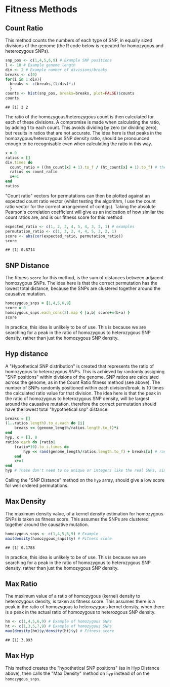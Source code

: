 Fitness Methods
========================================================

Count Ratio
-------

This method counts the numbers of each type of SNP, in equally sized divisions of the genome (the R code below is repeated for homozygous and heterozygous SNPs).


```r
snp_pos <- c(1,4,5,6,9) # Example SNP positions
l <- 10 # Example genome length
div <- 2 # Example number of divisions/breaks
breaks <- c(0)
for(i in 1:div){
  breaks <- c(breaks,(l/div)*i)
  }
counts <- hist(snp_pos, breaks=breaks, plot=FALSE)$counts
counts
```

```
## [1] 3 2
```

The ratio of the homozygous/heterozygous count is then calculated for each of these divisions. A compromise is made when calculating the ratio, by adding 1 to each count. This avoids dividing by zero (or dividing zero), but results in ratios that are not accurate. The idea here is that peaks in the homozygous/heterozygous SNP density ratio, should be pronounced enough to be recognisable even when calculating the ratio in this way.

```ruby
x = 0
ratios = []
div.times do
  count_ratio = ((hm_count[x] + 1).to_f / (ht_count[x] + 1).to_f) # the measure of ratio
  ratios << count_ratio
  x+=1
end
ratios
```

"Count ratio" vectors for permutations can then be plotted against an expected count ratio vector (whilst testing the algorithm, I use the count ratio vector for the correct arrangement of contigs). Taking the absolute Pearson's correlation coefficient will give us an indication of how similar the count ratios are, and is our fitness score for this method


```r
expected_ratio <- c(1, 2, 3, 4, 5, 4, 3, 2, 1) # examples
permutation_ratio <- c(1, 3, 2, 4, 4, 5, 3, 2, 1)
score <- abs(cor(expected_ratio, permutation_ratio))
score
```

```
## [1] 0.8714
```

SNP Distance
----

The fitness ``score`` for this method, is the sum of distances between adjacent homozygous SNPs. The idea here is that the correct permutation has the lowest total distance, because the SNPs are clustered together around the causative mutation.

```ruby
homozygous_snps = [1,4,5,6,9]
score = 0
homozygous_snps.each_cons(2).map { |a,b| score+=(b-a) }
score
```

In practice, this idea is unlikely to be of use. This is because we are searching for a peak in the ratio of homozygous to heterozygous SNP density, rather than just the homozygous SNP density.

Hyp distance
----------

A "Hypothetical SNP distribution" is created that represents the ratio of homozygous to heterozygous SNPs. This is achieved by randomly assigning "SNP positions" within divisions of the genome. SNP ratios are calculated across the genome, as in the Count Ratio fitness method (see above). The number of SNPs randomly positioned within each division/break, is 10 times the calculated ratio value for that division. The idea here is that the peak in the ratio of homozygous to heterozygous SNP density, will be largest around the causative mutation, therefore the correct permutation should have the lowest total "hypothetical snp" distance.

```ruby
breaks = []
(1..ratios.length).to_a.each do |i|
	breaks << (genome_length/ratios.length.to_f)*i
end
hyp, x = [], 0
ratios.each do |ratio| 
	(ratio*10).to_i.times do
		hyp << rand(genome_length/ratios.length.to_f) + breaks[x] # random value from within the range
	end
	x+=1
end
hyp # These don't need to be unique or integers like the real SNPs, since they are just representing a distribution
```

Calling the "SNP Distance" method on the ``hyp`` array, should give a low score for well ordered permutations.

Max Density
----

The maximum density value, of a kernel density estimation for homozygous SNPs is taken as fitness score. This assumes the SNPs are clustered together around the causative mutation.


```r
homozygous_snps <- c(1,4,5,6,9) # Example
max(density(homozygous_snps)$y) # Fitness score
```

```
## [1] 0.1788
```

In practice, this idea is unlikely to be of use. This is because we are searching for a peak in the ratio of homozygous to heterozygous SNP density, rather than just the homozygous SNP density.

Max Ratio
------

The maximum value of a ratio of homozygous (kernel) density to heterozygous density, is taken as fitness score. This assumes there is a peak in the ratio of homozygous to heterozygous kernel density, when there is a peak in the actual ratio of homozygous to heterozgous SNP density.



```r
hm <- c(1,4,5,6,9) # Example of homozygous SNPs
ht <- c(1,3,5,7,9) # Example of homozygous SNPs
max(density(hm)$y/density(ht)$y) # Fitness score
```

```
## [1] 3.893
```

Max Hyp
------

This method creates the "hypothetical SNP positions" (as in Hyp Distance above), then calls the "Max Density" method on ``hyp`` instead of on the ``homozygous_snps``.
